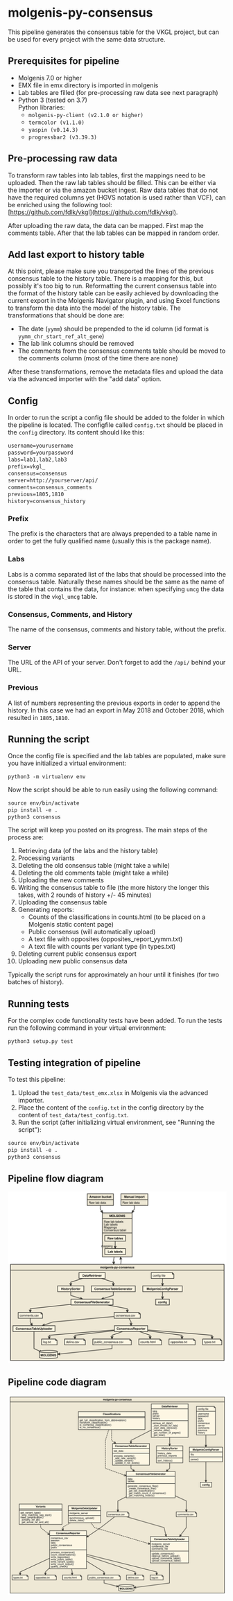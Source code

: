 # molgenis-py-consensus
This pipeline generates the consensus table for the VKGL project, but can be used for every project
with the same data structure.

## Prerequisites for pipeline
- Molgenis 7.0 or higher
- EMX file in emx directory is imported in molgenis
- Lab tables are filled (for pre-processing raw data see next paragraph)
- Python 3 (tested on 3.7)  
  Python libraries: 
  - `molgenis-py-client (v2.1.0 or higher)`
  - `termcolor (v1.1.0)`
  - `yaspin (v0.14.3)`
  - `progressbar2 (v3.39.3)`

## Pre-processing raw data
To transform raw tables into lab tables, first the mappings need to be uploaded. Then the raw
lab tables should be filled. This can be either via the importer or via the amazon bucket ingest.
Raw data tables that do not have the required columns yet (HGVS notation is used rather than VCF),
can be enriched using the following tool:  
[https://github.com/fdlk/vkgl](https://github.com/fdlk/vkgl).  

After uploading the raw data, the data can be mapped. First map the comments table. After that the
lab tables can be mapped in random order.

## Add last export to history table
At this point, please make sure you transported the lines of the previous consensus table to the
history table. There is a mapping for this, but possibly it's too big to run. Reformatting the 
current consensus table into the format of the history table can be easily achieved by downloading
the current export in the Molgenis Navigator plugin, and using Excel functions to transform the data
into the model of the history table. The transformations that should be done are: 
- The date (`yymm`) should be prepended to the id column (id format is `yymm_chr_start_ref_alt_gene`)
- The lab link columns should be removed
- The comments from the consensus comments table should be moved to the comments column (most of the time there are 
none)  

After these transformations, remove the metadata files and upload the data via the advanced importer 
with the "add data" option. 

## Config
In order to run the script a config file should be added to the folder in which the pipeline is
located. The configfile called `config.txt` should be placed in the `config` directory. Its content should like this:
```
username=yourusername
password=yourpassword
labs=lab1,lab2,lab3
prefix=vkgl_
consensus=consensus
server=http://yourserver/api/
comments=consensus_comments
previous=1805,1810
history=consensus_history
```

### Prefix
The prefix is the characters that are always prepended to a table name in order to get the fully
qualified name (usually this is the package name).

### Labs
Labs is a comma separated list of the labs that should be processed into the consensus table. 
Naturally these names should be the same as the name of the table that contains the data, for 
instance: when specifying `umcg` the data is stored in the `vkgl_umcg` table. 

### Consensus, Comments, and History
The name of the consensus, comments and history table, without the prefix.

### Server
The URL of the API of your server. Don't forget to add the `/api/` behind your URL.

### Previous
A list of numbers representing the previous exports in order to append the history. In this case
we had an export in May 2018 and October 2018, which resulted in `1805,1810`. 

## Running the script
Once the config file is specified and the lab tables are populated, make sure you have initialized 
a virtual environment:
```
python3 -m virtualenv env
```

Now the script should be able to run easily using the following command:
```
source env/bin/activate
pip install -e .
python3 consensus
```
The script will keep you posted on its progress. The main steps of the process are:
1. Retrieving data (of the labs and the history table)
2. Processing variants
3. Deleting the old consensus table (might take a while)
4. Deleting the old comments table (might take a while)
5. Uploading the new comments 
6. Writing the consensus table to file (the more history the longer this takes, with 2 rounds of history +/- 45 minutes)
7. Uploading the consensus table
8. Generating reports:
    - Counts of the classifications in counts.html (to be placed on a Molgenis static content page)
    - Public consensus (will automatically upload)
    - A text file with opposites (opposites_report_yymm.txt)
    - A text file with counts per variant type (in types.txt)
9. Deleting current public consensus export
10. Uploading new public consensus data

Typically the script runs for approximately an hour until it finishes (for two batches of history).

## Running tests
For the complex code functionality tests have been added. To run the tests run the following command
in your virtual environment:
```
python3 setup.py test
```

## Testing integration of pipeline
To test this pipeline:
1. Upload the `test_data/test_emx.xlsx` in Molgenis via the advanced importer.
2. Place the content of the `config.txt` in the config directory by the content of `test_data/test_config.txt`.
3. Run the script (after initializing virtual environment, see "Running the script"):
```
source env/bin/activate
pip install -e .
python3 consensus
```

## Pipeline flow diagram
![alt text](diagrams/flow.svg "Flow diagram")


## Pipeline code diagram
![alt text](diagrams/code.svg "Code diagram")